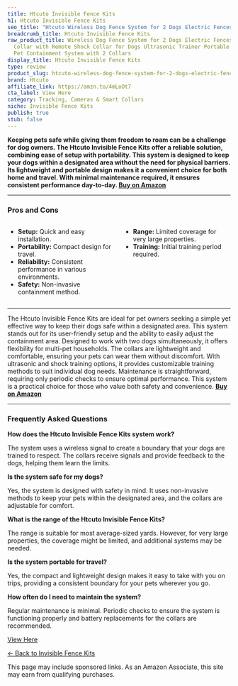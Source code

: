 ```yaml
---
title: Htcuto Invisible Fence Kits
h1: Htcuto Invisible Fence Kits
seo_title: "Htcuto Wireless Dog Fence System for 2 Dogs Electric Fences\u2026"
breadcrumb_title: Htcuto Invisible Fence Kits
raw_product_title: Wireless Dog Fence System for 2 Dogs Electric Fences for Dogs Training
  Collar with Remote Shock Collar for Dogs Ultrasonic Trainer Portable Outdoor Safe
  Pet Containment System with 2 Collars
display_title: Htcuto Invisible Fence Kits
type: review
product_slug: htcuto-wireless-dog-fence-system-for-2-dogs-electric-fences-for-dogs-tr-191e735d
brand: Htcuto
affiliate_link: https://amzn.to/4mLoOt7
cta_label: View Here
category: Tracking, Cameras & Smart Collars
niche: Invisible Fence Kits
publish: true
stub: false
---
```


<div id="intro" class="full-width">
  <p><strong>Keeping pets safe while giving them freedom to roam can be a challenge for dog owners. The Htcuto Invisible Fence Kits offer a reliable solution, combining ease of setup with portability. This system is designed to keep your dogs within a designated area without the need for physical barriers. Its lightweight and portable design makes it a convenient choice for both home and travel. With minimal maintenance required, it ensures consistent performance day-to-day. <a href="https://amzn.to/4mLoOt7" rel="nofollow sponsored noopener" target="_blank"><strong>Buy on Amazon</strong></a></strong></p>
</div>

<hr />
<h3 id="pros-cons">Pros and Cons</h3>
<div class="pc-grid" style="display:grid;grid-template-columns:1fr 1fr;gap:16px;">
  <ul>
    <li><strong>Setup:</strong> Quick and easy installation.</li>
    <li><strong>Portability:</strong> Compact design for travel.</li>
    <li><strong>Reliability:</strong> Consistent performance in various environments.</li>
    <li><strong>Safety:</strong> Non-invasive containment method.</li>
  </ul>
  <ul>
    <li><strong>Range:</strong> Limited coverage for very large properties.</li>
    <li><strong>Training:</strong> Initial training period required.</li>
  </ul>
</div>
<hr />

<div class="full-width">
  <p>The Htcuto Invisible Fence Kits are ideal for pet owners seeking a simple yet effective way to keep their dogs safe within a designated area. This system stands out for its user-friendly setup and the ability to easily adjust the containment area. Designed to work with two dogs simultaneously, it offers flexibility for multi-pet households. The collars are lightweight and comfortable, ensuring your pets can wear them without discomfort. With ultrasonic and shock training options, it provides customizable training methods to suit individual dog needs. Maintenance is straightforward, requiring only periodic checks to ensure optimal performance. This system is a practical choice for those who value both safety and convenience. <a href="https://amzn.to/4mLoOt7" rel="nofollow sponsored noopener" target="_blank"><strong>Buy on Amazon</strong></a></p>
</div>

<hr />
<h3 id="faqs">Frequently Asked Questions</h3>

<p><strong>How does the Htcuto Invisible Fence Kits system work?</strong></p>
<p>The system uses a wireless signal to create a boundary that your dogs are trained to respect. The collars receive signals and provide feedback to the dogs, helping them learn the limits.</p>

<p><strong>Is the system safe for my dogs?</strong></p>
<p>Yes, the system is designed with safety in mind. It uses non-invasive methods to keep your pets within the designated area, and the collars are adjustable for comfort.</p>

<p><strong>What is the range of the Htcuto Invisible Fence Kits?</strong></p>
<p>The range is suitable for most average-sized yards. However, for very large properties, the coverage might be limited, and additional systems may be needed.</p>

<p><strong>Is the system portable for travel?</strong></p>
<p>Yes, the compact and lightweight design makes it easy to take with you on trips, providing a consistent boundary for your pets wherever you go.</p>

<p><strong>How often do I need to maintain the system?</strong></p>
<p>Regular maintenance is minimal. Periodic checks to ensure the system is functioning properly and battery replacements for the collars are recommended.</p>
<p><a class="btn" href="https://amzn.to/4mLoOt7" target="_blank" rel="nofollow sponsored noopener">View Here</a></p>
<p><a href="/roundups/tracking-cameras-smart-collars/invisible-fence-kits/">← Back to Invisible Fence Kits</a></p>
<aside class="disclosure">This page may include sponsored links. As an Amazon Associate, this site may earn from qualifying purchases.</aside>
